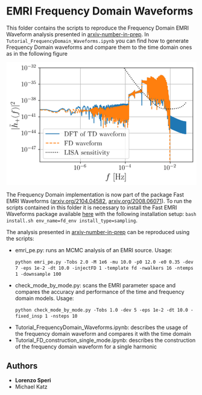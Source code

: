 # EMRI Frequency Domain Waveforms

This folder contains the scripts to reproduce the Frequency Domain EMRI Waveform analysis presented in [arxiv-number-in-prep](). In `Tutorial_FrequencyDomain_Waveforms.ipynb` you can find how to generate Frequency Domain waveforms and compare them to the time domain ones as in the following figure

![time domain VS frequency domain](./figures/FD_TD_frequency.png)

The Frequency Domain implementation is now part of the package Fast EMRI Waveforms ([arxiv.org/2104.04582](https://arxiv.org/abs/2104.04582), [arxiv.org/2008.06071](https://arxiv.org/abs/2008.06071)). To run the scripts contained in this folder it is necessary to install the Fast EMRI Waveforms package available [here](https://github.com/BlackHolePerturbationToolkit/FastEMRIWaveforms/) with the following installation setup: `bash install.sh env_name=fd_env install_type=sampling`.

The analysis presented in [arxiv-number-in-prep]() can be reproduced using the scripts:
- emri_pe.py: runs an MCMC analysis of an EMRI source. Usage: 
    ```
    python emri_pe.py -Tobs 2.0 -M 1e6 -mu 10.0 -p0 12.0 -e0 0.35 -dev 7 -eps 1e-2 -dt 10.0 -injectFD 1 -template fd -nwalkers 16 -ntemps 1 -downsample 100
    ```
- check_mode_by_mode.py: scans the EMRI parameter space and compares the accuracy and performance of the time and frequency domain models. Usage: 
    ```
    python check_mode_by_mode.py -Tobs 1.0 -dev 5 -eps 1e-2 -dt 10.0 -fixed_insp 1 -nsteps 10
    ```
- Tutorial_FrequencyDomain_Waveforms.ipynb: describes the usage of the frequency domain waveform and compares it with the time domain
- Tutorial_FD_construction_single_mode.ipynb: describes the construction of the frequency domain waveform for a single harmonic

## Authors

* **Lorenzo Speri**
* Michael Katz
